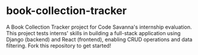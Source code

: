 # book-collection-tracker
A Book Collection Tracker project for Code Savanna's internship evaluation. This project tests interns' skills in building a full-stack application using Django (backend) and React (frontend), enabling CRUD operations and data filtering. Fork this repository to get started!
